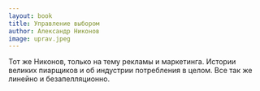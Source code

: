 ```yaml
---
layout: book
title: Управление выбором
author: Александр Никонов
image: uprav.jpeg
---
```


Тот же Никонов, только на тему рекламы и маркетинга. Истории великих пиарщиков и
об индустрии потребления в целом. Все так же линейно и безапелляционно.
